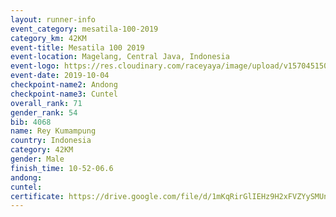 ```yaml
---
layout: runner-info 
event_category: mesatila-100-2019 
category_km: 42KM 
event-title: Mesatila 100 2019 
event-location: Magelang, Central Java, Indonesia 
event-logo: https://res.cloudinary.com/raceyaya/image/upload/v1570451507/logo/mesastila100_jin7bl.jpg 
event-date: 2019-10-04 
checkpoint-name2: Andong 
checkpoint-name3: Cuntel 
overall_rank: 71
gender_rank: 54
bib: 4068
name: Rey Kumampung
country: Indonesia
category: 42KM
gender: Male
finish_time: 10-52-06.6
andong: 
cuntel: 
certificate: https://drive.google.com/file/d/1mKqRirGlIEHz9H2xFVZYySMUni9G5luH/view?usp=sharing
---
```

